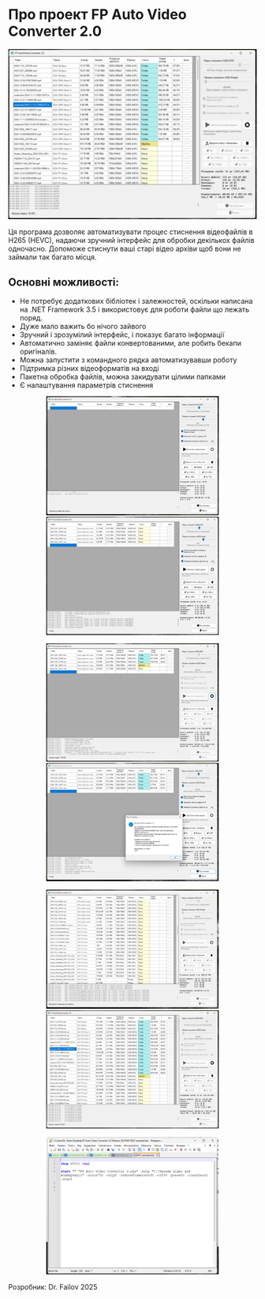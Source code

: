 # Про проект FP Auto Video Converter 2.0

<img src="Screenshots/Screenshot 2025-04-01 231732.png" width="600"/>

Ця програма дозволяє автоматизувати процес стиснення відеофайлів в H265 (HEVC),
надаючи зручний інтерфейс для обробки декількох файлів одночасно.
Допоможе стиснути ваші старі відео архіви щоб вони не займали так багато місця.

## Основні можливості:
- Не потребує додаткових бібліотек і залежностей, оскільки написана на .NET Framework 3.5 і використовує для роботи файли що лежать поряд.
- Дуже мало важить бо нічого зайвого
- Зручний і зрозумілий інтерфейс, і показує багато інформації
- Автоматично заміняє файли конвертованими, але робить бекапи оригіналів.
- Можна запустити з командного рядка автоматизувавши роботу
- Підтримка різних відеоформатів на вході
- Пакетна обробка файлів, можна закидувати цілими папками
- Є налаштування параметрів стиснення


<p align="center">
<img src="Screenshots/Screenshot 2025-04-01 230913.png" width="350"/>
<img src="Screenshots/Screenshot 2025-04-01 230956.png" width="350"/>
</p>

<p align="center">
<img src="Screenshots/Screenshot 2025-04-01 231043.png" width="350"/>
<img src="Screenshots/Screenshot 2025-04-01 231119.png" width="350"/>
</p>

<p align="center">
<img src="Screenshots/Screenshot 2025-04-01 231214.png" width="350"/>
<img src="Screenshots/Screenshot 2025-04-01 231732.png" width="350"/>
</p>

<p align="center">
<img src="Screenshots/Screenshot 2025-04-01 232658.png" width="350"/>
</p>


Розробник: Dr. Failov
2025
